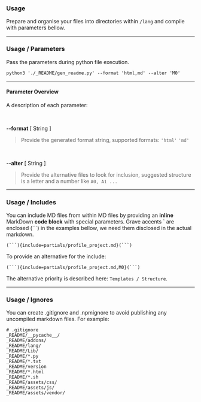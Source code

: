 ### **Usage**

Prepare and organise your files into directories within ```/lang``` and compile with parameters bellow.

---

### **Usage / Parameters**


Pass the parameters during python file execution.

```
python3 './_README/gen_readme.py' --format 'html,md' --alter 'M0'
```

---

#### Parameter Overview

A description of each parameter:

<br>

**--format** [ String ]
> 
> Provide the generated format string, supported formats: ```'html'``` ```'md'``` 

<br>

**--alter** [ String ]
> 
> Provide the alternative files to look for inclusion, suggested structure is a letter and a number like ```A0, A1 ...```

---

### **Usage / Includes**


You can include MD files from within MD files by providing an **inline** MarkDown **code block** with special parameters. Grave accents ` are enclosed (```) in the examples bellow, we need them disclosed in the actual markdown.

```
(```){include=partials/profile_project.md}(```)
```

To provide an alternative for the include:

```
(```){include=partials/profile_project.md,M0}(```)
```

The alternative priority is described here: ```Templates / Structure```.

---

### **Usage / Ignores**

You can create .gitignore and .npmignore to avoid publishing any uncompiled markdown files. For example:

```
# .gitignore
_README/__pycache__/
_README/addons/
_README/lang/
_README/Lib/
_README/*.py
_README/*.txt
_README/version
_README/*.html
_README/*.sh
_README/assets/css/
_README/assets/js/
_README/assets/vendor/
```